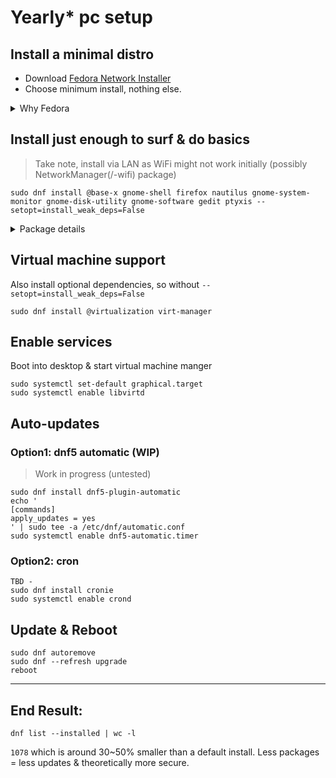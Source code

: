 # Yearly* pc setup

## Install a minimal distro

* Download [Fedora Network Installer](https://alt.fedoraproject.org/)
* Choose minimum install, nothing else.
<details>
<summary>Why Fedora</summary>
  
A distro is a dekstop environment (window manager & lots of pre-installed bloat) and a package manager.

I don't want the desktop software, so the choice of distro comes down to which package manager:

I suspect that the incentive to test and keep packages secure are stronger when company reputation is at risk, ie, to prevent or minimize the loss of trust, ie money.

From the popular company backed distro's, fedora is more stable than ubuntu, especially on new releases.
</details>

## Install just enough to surf & do basics

> Take note, install via LAN as WiFi might not work initially (possibly NetworkManager(/-wifi) package)

```
sudo dnf install @base-x gnome-shell firefox nautilus gnome-system-monitor gnome-disk-utility gnome-software gedit ptyxis --setopt=install_weak_deps=False
```
<details>
<summary>Package details</summary>

Base UI
* **@base-x**: Minimal X11 environment (UI)
* **gnome-shell**: GNOME desktop interface (Window manager)

Surf
* **firefox**: Web browser

Tools
* **nautilus**: File manager
* **gnome-disk-utility**: Disk management
* **gedit**: Text editor, mouse & copy+paste
* **ptyxi**: Terminal emulator

Curiosity
* **gnome-software**: Software management app
* **gnome-system-monitor**: System resource monitor
</details>

## Virtual machine support 

Also install optional dependencies, so without `--setopt=install_weak_deps=False`

```
sudo dnf install @virtualization virt-manager
```



## Enable services

Boot into desktop & start virtual machine manger
```
sudo systemctl set-default graphical.target
sudo systemctl enable libvirtd 
```

## Auto-updates

### Option1: dnf5 automatic (WIP)

> Work in progress (untested)

```
sudo dnf install dnf5-plugin-automatic
echo '
[commands]
apply_updates = yes
' | sudo tee -a /etc/dnf/automatic.conf
sudo systemctl enable dnf5-automatic.timer
```

### Option2: cron
```
TBD -
sudo dnf install cronie
sudo systemctl enable crond
```

## Update & Reboot
```
sudo dnf autoremove
sudo dnf --refresh upgrade
reboot
```
---

## End Result:
```
dnf list --installed | wc -l
```
`1078` which is around 30~50% smaller than a default install. Less packages = less updates & theoretically more secure.

<!--
#############################################
## TBD
#############################################

enable  automatic updates
sudo sed -i 's/^apply_updates = .*/apply_updates = yes/' /etc/dnf/automatic.conf
sudo sed -i 's/^reboot = .*/reboot = when-needed/' /etc/dnf/automatic.conf
   
###install vm(s) & start vm(s) on machine startup
####sudo virsh autostart debian12

####create frequent auto-update script 
#### dnf [update stuff and clean stuff] && (dnf needs-restarting && (send email that restart happened) && restart)
####crontab -e
```
#!/bin/bash

# Log current time
date +"%Y-%m-%d %H:%M:%S" > /etc/update-cron.log

# Update the system
echo "Updating the system..." >> /etc/update-cron.log
dnf upgrade --refresh -y >> /etc/update-cron.log

# Remove unused packages
echo "Removing unused packages..." >> /etc/update-cron.log
dnf autoremove -y >> /etc/update-cron.log

# Check if a reboot is needed
if dnf needs-restarting -r; then
    echo "Rebooting the system..." >> /etc/update-cron.log
    reboot >> /etc/update-cron.log
else
    echo "No reboot required." >> /etc/update-cron.log
fi
```
sudo chmod +x /usr/local/bin/update-script.sh
sudo vi /etc/systemd/system/update-script.service
```
[Unit]
Description=Run update script

[Service]
Type=oneshot
ExecStart=/usr/local/bin/update-script.sh
```
sudo vi /etc/systemd/system/update-script.timer
```
[Unit]
Description=Run update script daily at midnight

[Timer]
OnCalendar=*-*-* 00:00:00
Persistent=true

[Install]
WantedBy=timers.target
```
sudo systemctl enable update-script.timer

## dnf changes:
needs restarting is part of dnf5
automatic install is only 1 timer now:
https://dnf5.readthedocs.io/en/latest/dnf5_plugins/automatic.8.html#automatic-plugin-ref-label
edit and enable it as per  https://dnf5.readthedocs.io/en/latest/dnf5_plugins/automatic.8.html#run-dnf5-automatic-service
modify etc/dnf/automatic.conf --installupdates --timer and so on.
systemctl enable --now dnf5-automatic.timer

# add keyboard shortcut for super+menu and ctrl+alt+t (needs-restarting is part of yum-utils)
sh -c "dnf needs-restarting -r && systemctl suspend || (notify-send -u critical -t 0 'shutdown in 5 minutes...' 'to cancel run shutdown -c' && shutdown +5)" 

# fyi how to check installed packages
dnf rq --deplist nautilus
dnf info gnome-system-monitor

-->

